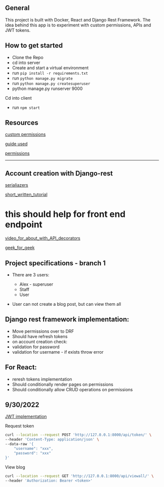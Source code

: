 ## General

This project is built with Docker, React and Django Rest Framework. The idea behind this app is to experiment with custom permissions, APIs and JWT tokens.

## How to get started

- Clone the Repo
- cd into server
- Create and start a virtual environment
- run `pip install -r requirements.txt`
- run `python manage.py migrate`
- run `python manage.py createsuperuser`
- python manage.py runserver 9000

Cd into client
- run `npm start` 

## Resources

[custom permissions](https://www.sankalpjonna.com/learn-django/api-permissions-made-easy-using-django-rest-framework)

[guide used]("https://www.youtube.com/watch?v=wlYaUvfXJDc")

[permissions]("https://developer.mozilla.org/en-US/docs/Learn/Server-side/Django/Authentication#challenge_yourself")

<hr>

## Account creation with Django-rest

[serialiazers]("https://www.django-rest-framework.org/api-guide/serializers/")

[short_written_tutorial]("https://www.codersarts.com/post/how-to-create-register-and-login-api-using-django-rest-framework-and-token-authentication")

# this should help for front end endpoint
[video_for_about_with_API_decorators]("https://www.youtube.com/watch?v=_OhF6FEdIao")

[geek_for_geek]("https://www.geeksforgeeks.org/adding-permission-in-api-django-rest-framework/")

## Project specifications - branch 1

- There are 3 users:
    - Alex - superuser
    - Staff 
    - User

- User can not create a blog post, but can view them all

## Django rest framework implementation:

- Move permissions over to DRF
- Should have refresh tokens
- on account creation check:
- validation for password
- validation for username - if exists throw error

## For React:

 - reresh tokens implementation
 - Should conditionally render pages on permissions
 - Should conditionally allow CRUD operations on permissions


## 9/30/2022

[JWT implementation](https://pypi.org/project/djangorestframework-simplejwt/)

Request token

```bash
curl --location --request POST 'http://127.0.0.1:8000/api/token/' \
--header 'Content-Type: application/json' \
--data-raw '{
    "username": "xxx",
    "password": "xxx"
}'
```

View blog

```bash
curl --location --request GET 'http://127.0.0.1:8000/api/viewall/' \
--header 'Authorization: Bearer <token>'
```
